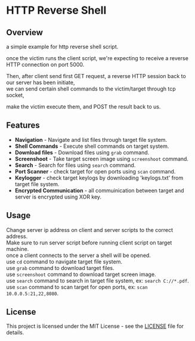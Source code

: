 # HTTP Reverse Shell

## Overview

a simple example for http reverse shell script. <br/>

once the victim runs the client script, we're expecting to receive a reverse HTTP connection on port 5000. <br/>

Then, after client send first GET request, a reverse HTTP session back to our server has been initiate, <br/>
we can send certain shell commands to the victim/target through tcp socket,<br/>

make the victim execute them, and POST the result back to us. <br/>

## Features

*   <b>Navigation</b> - Navigate and list files through target file system.
*   <b>Shell Commands</b> - Execute shell commands on target system.
*   <b>Download files</b> - Download files using `grab` command.
*   <b>Screenshoot</b> - Take target screen image using `screenshoot` command.
*   <b>Search</b> - Search for files using `search` command.
*   <b>Port Scanner</b> - check target for open ports using `scan` command.
*   <b>Keylogger</b> - check target keylogs by downloading 'keylogs.txt' from target file system.
*   <b>Encrypted Communication</b> - all commuinication between target and server is encrypted using XOR key.

## Usage

Change server ip address on client and server scripts to the correct address. <br/>
Make sure to run server script before running client script on target machine. <br/>
once a client connects to the server a shell will be opened. <br/>
use `cd` command to navigate target file system. <br/>
use `grab` command to download target files. <br/>
use `screenshoot` command to download target screen image. <br/>
use `search` command to search in target file system, ex: `search C://*.pdf`. <br/>
use `scan` command to scan target for open ports, ex: `scan 10.0.0.5:21,22,8080`. <br/>

## License

This project is licensed under the MIT License - see the [LICENSE](LICENSE) file for details.